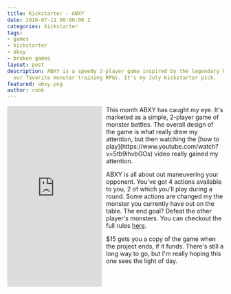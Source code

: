 ```yaml
---
title: Kickstarter - ABXY
date: 2016-07-11 00:00:00 Z
categories: kickstarter
tags:
- games
- kickstarter
- abxy
- broken games
layout: post
description: ABXY is a speedy 2-player game inspired by the legendary battles from
  our favorite monster training RPGs. It's my July Kickstarter pick.
featured: abxy.png
author: robk
---
```


<iframe style="float:left; margin-right:10px;" frameborder="0" height="420" scrolling="no" src="https://www.kickstarter.com/projects/brokengames/abxy-0/widget/card.html?v=2" width="220"></iframe>This month ABXY has caught my eye. It's marketed as a simple, 2-player game of monster battles. The overall design of the game is what really drew my attention, but then watching the [how to play](https://www.youtube.com/watch?v=5tb9lhvbGOs) video really gained my attention.

ABXY is all about out maneuvering your opponent. You've got 4 actions available to you, 2 of which you'll play during a round. Some actions are changed my the monster you currently have out on the table. The end goal? Defeat the other player's monsters. You can checkout the full rules [here](http://static1.squarespace.com/static/576d4c6715d5db6720905902/576e93a785c5bdef44e51ead/576e93a985c5bdef44e51eec/1466864553498/rules-image.png?format=original).

$15 gets you a copy of the game when the project ends, if it funds. There's still a long way to go, but I'm really hoping this one sees the light of day.

